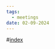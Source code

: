```yaml
---
tags:
  - meetings
date: 02-09-2024
---
```

#[index](notes/general-circle/old-gc-meetings/index.md) 
